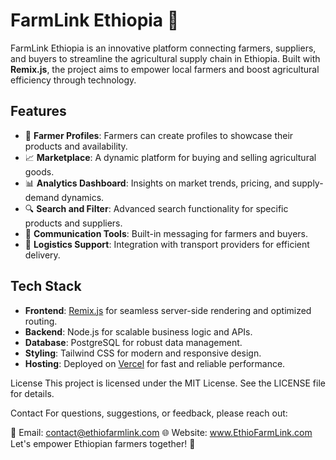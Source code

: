 # FarmLink Ethiopia 🌾

FarmLink Ethiopia is an innovative platform connecting farmers, suppliers, and buyers to streamline the agricultural supply chain in Ethiopia. Built with **Remix.js**, the project aims to empower local farmers and boost agricultural efficiency through technology.

## Features
- 🌱 **Farmer Profiles**: Farmers can create profiles to showcase their products and availability.
- 📈 **Marketplace**: A dynamic platform for buying and selling agricultural goods.
- 📊 **Analytics Dashboard**: Insights on market trends, pricing, and supply-demand dynamics.
- 🔍 **Search and Filter**: Advanced search functionality for specific products and suppliers.
- 💬 **Communication Tools**: Built-in messaging for farmers and buyers.
- 🚚 **Logistics Support**: Integration with transport providers for efficient delivery.

## Tech Stack
- **Frontend**: [Remix.js](https://remix.run/) for seamless server-side rendering and optimized routing.
- **Backend**: Node.js for scalable business logic and APIs.
- **Database**: PostgreSQL for robust data management.
- **Styling**: Tailwind CSS for modern and responsive design.
- **Hosting**: Deployed on [Vercel](https://vercel.com/) for fast and reliable performance.


License
This project is licensed under the MIT License. See the LICENSE file for details.

Contact
For questions, suggestions, or feedback, please reach out:

📧 Email: contact@ethiofarmlink.com
🌐 Website: www.EthioFarmLink.com
Let's empower Ethiopian farmers together! 🚜


